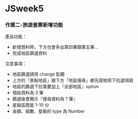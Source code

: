 # JSweek5
### 作業二-旅遊套票新增功能

產品功能：

- 新增資料時，下方也會多出第四筆跟第五筆…
- 完成地區篩選資料

注意事項：

- 地區篩選請用 change 監聽
- 上方的「景點地區」跟下方「地區搜尋」都先寫依照下拉選項寫
- 地區的篩選下拉需要加上『全部地區』option
- 預設資料為 3 筆
- 篩選後會顯示『搜尋資料為 ? 筆』
- 星級區間是 1-10 分
- 金額、組數、星級的 type 為 Number